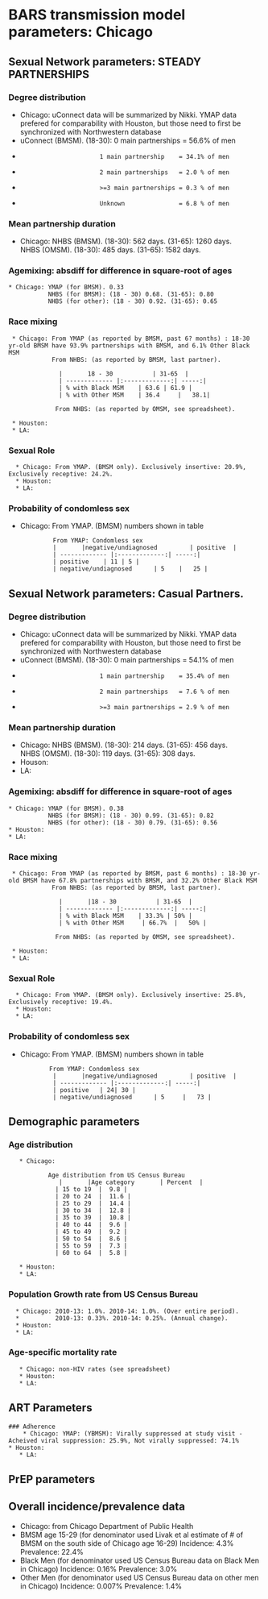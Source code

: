 # BARS transmission model parameters: Chicago
   
## Sexual Network parameters: STEADY PARTNERSHIPS 
   
### Degree distribution              
   * Chicago: uConnect data will be summarized by Nikki. YMAP data prefered for comparability with Houston, but those need to first be synchronized with Northwestern database 
   * uConnect (BMSM). (18-30): 0 main partnerships   = 56.6% of men
   *                           1 main partnership    = 34.1% of men
   *                           2 main partnerships   = 2.0 % of men
   *                           >=3 main partnerships = 0.3 % of men
   *                           Unknown               = 6.8 % of men

   
 ### Mean partnership duration 
   * Chicago: NHBS (BMSM). (18-30): 562 days. (31-65): 1260 days.        
              NHBS (OMSM). (18-30): 485 days. (31-65): 1582 days. 
    
   
 ### Agemixing: absdiff for difference in square-root of ages 
    * Chicago: YMAP (for BMSM). 0.33 
               NHBS (for BMSM): (18 - 30) 0.68. (31-65): 0.80   
               NHBS (for other): (18 - 30) 0.92. (31-65): 0.65
  
  ### Race mixing
     * Chicago: From YMAP (as reported by BMSM, past 6? months) : 18-30 yr-old BMSM have 93.9% partnerships with BMSM, and 6.1% Other Black MSM 
                From NHBS: (as reported by BMSM, last partner).   

                  |       18 - 30           | 31-65  |
                  | ------------- |:-------------:| -----:|
                  | % with Black MSM    | 63.6 | 61.9 |
                  | % with Other MSM    | 36.4     |   38.1|    
   
                 From NHBS: (as reported by OMSM, see spreadsheet).
                 
     * Houston:  
     * LA: 
      
   ### Sexual Role  
      * Chicago: From YMAP. (BMSM only). Exclusively insertive: 20.9%, Exclusively receptive: 24.2%.   
      * Houston:
      * LA:   
   
   ### Probability of condomless sex 
   * Chicago: From YMAP. (BMSM) numbers shown in table
   
                  From YMAP: Condomless sex
                  |       |negative/undiagnosed         | positive  |
                  | ------------- |:-------------:| -----:|
                  | positive    | 11 | 5 |
                  | negative/undiagnosed      | 5    |   25 |    
   
      
## Sexual Network parameters: Casual Partners.

### Degree distribution              
   * Chicago: uConnect data will be summarized by Nikki. YMAP data prefered for comparability with Houston, but those need to first be synchronized with Northwestern database 
   * uConnect (BMSM). (18-30): 0 main partnerships   = 54.1% of men
   *                           1 main partnership    = 35.4% of men
   *                           2 main partnerships   = 7.6 % of men
   *                           >=3 main partnerships = 2.9 % of men

 ### Mean partnership duration 
   * Chicago: NHBS (BMSM). (18-30): 214 days. (31-65): 456 days.    
              NHBS (OMSM). (18-30): 119 days. (31-65): 308 days. 
   * Houson:
   * LA:
   
 ### Agemixing: absdiff for difference in square-root of ages 
    * Chicago: YMAP (for BMSM). 0.38
               NHBS (for BMSM): (18 - 30) 0.99. (31-65): 0.82   
               NHBS (for other): (18 - 30) 0.79. (31-65): 0.56
    * Houston: 
    * LA:
  
  ### Race mixing
     * Chicago: From YMAP (as reported by BMSM, past 6 months) : 18-30 yr-old BMSM have 67.8% partnerships with BMSM, and 32.2% Other Black MSM 
                From NHBS: (as reported by BMSM, last partner).   

                  |       |18 - 30           | 31-65  |
                  | ------------- |:-------------:| -----:|
                  | % with Black MSM    | 33.3% | 50% |
                  | % with Other MSM     | 66.7%  |   50% |    
   
                 From NHBS: (as reported by OMSM, see spreadsheet).
                 
     * Houston:  
     * LA: 
      
   ### Sexual Role  
      * Chicago: From YMAP. (BMSM only). Exclusively insertive: 25.8%, Exclusively receptive: 19.4%.   
      * Houston:
      * LA:   
      
 ### Probability of condomless sex 
   * Chicago: From YMAP. (BMSM) numbers shown in table
   
                 From YMAP: Condomless sex
                  |       |negative/undiagnosed         | positive  |
                  | ------------- |:-------------:| -----:|
                  | positive   | 24| 30 |
                  | negative/undiagnosed      | 5     |   73 |    
   
       
## Demographic parameters
   ### Age distribution
       * Chicago:

               Age distribution from US Census Bureau
                  |       |Age category       | Percent  |
                 | 15 to 19  |	9.8 |
                 | 20 to 24  |	11.6 |
                 | 25 to 29  |	14.4 |
                 | 30 to 34  |	12.8 |
                 | 35 to 39  |	10.8 |
                 | 40 to 44  |	9.6 |
                 | 45 to 49  |	9.2 |
                 | 50 to 54  |	8.6 |
                 | 55 to 59  |	7.3 |
                 | 60 to 64  |	5.8 |

       * Houston: 
       * LA:
       
   ### Population Growth rate from US Census Bureau
      * Chicago: 2010-13: 1.0%. 2010-14: 1.0%. (Over entire period).
      *          2010-13: 0.33%. 2010-14: 0.25%. (Annual change). 
      * Houston:  
      * LA:   
      
   ### Age-specific mortality rate
       * Chicago: non-HIV rates (see spreadsheet)
       * Houston:
       * LA: 
                   
## ART Parameters
    ### Adherence
        * Chicago: YMAP: (YBMSM): Virally suppressed at study visit - Acheived viral suppression: 25.9%, Not virally suppressed: 74.1%         * Houston:
       * LA: 
                   
## PrEP parameters

## Overall incidence/prevalence data
   * Chicago: from Chicago Department of Public Health
   * BMSM age 15-29 (for denominator used Livak et al estimate of # of BMSM on the south side of Chicago age 16-29)
          Incidence: 4.3% 
          Prevalence: 22.4% 
   * Black Men (for denominator used US Census Bureau data on Black Men in Chicago)
           Incidence: 0.16% 
           Prevalence: 3.0%
   * Other Men (for denominator used US Census Bureau data on other men in Chicago)
            Incidence: 0.007% 
           Prevalence: 1.4%

